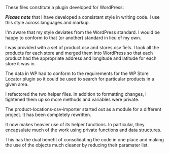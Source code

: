 These files constitute a plugin developed for WordPress:

_**Please note**_ that I have developed a consistant style in writing code. I use this style across languages and markup.

I'm aware that my style deviates from the WordPress standard. I would be happy to conform to that (or another) standard in lieu of my own.

I was provided with a set of product.csv and stores.csv fiels. I took all the products for each store and merged them into WordPress so that each product had the appropriate address and longitude and latitude for each store it was in.

The data in WP had to conform to the requirements for the WP Store Locator plugin so it could be used to search for particular products in a given area.

I refactored the two helper files. In addition to formatting changes, I tightened them up so more methods and variables were private.

The product-locations-csv-importer started out as a module for a different project. It has been completely rewritten. 

It now makes heavier use of its helper functions. In particular, they encapsulate much of the work using private functions and data structures.

This has the dual benefit of consolidating the code in one place and making the use of the objects much cleaner by reducing their paramater list.